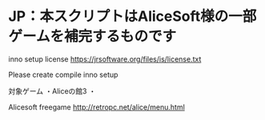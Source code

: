 # JP：本スクリプトはAliceSoft様の一部ゲームを補完するものです
inno setup license
https://jrsoftware.org/files/is/license.txt

Please create compile inno setup

対象ゲーム
・Aliceの館3
・

Alicesoft freegame
http://retropc.net/alice/menu.html
